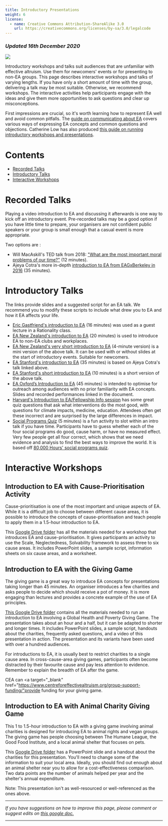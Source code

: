 ```yaml
---
title: Introductory Presentations
weight: 6
license:
  - name: Creative Commons Attribution-ShareAlike 3.0
    url: https://creativecommons.org/licenses/by-sa/3.0/legalcode
---
```

### *Updated 16th December 2020*

<p class="large_image_wrapper">
<img src="/img/intropresentation.png" />
</p>

Introductory workshops and talks suit audiences that are unfamiliar with effective altruism. Use them for newcomers' events or for presenting to non-EA groups. This page describes interactive workshops and talks of varying lengths. If you have only a short amount of time with the group, delivering a talk may be most suitable. Otherwise, we recommend workshops. The interactive activities help participants engage with the ideas and give them more opportunities to ask questions and clear up misconceptions.

First impressions are crucial, so it's worth learning how to represent EA well and avoid common pitfalls. The <a target="_blank" href="/learn/communicate-ea/">guide on communicating about EA</a> covers various ways of expressing EA concepts and common questions and objections. Catherine Low has also produced <a target="_blank" href="https://docs.google.com/document/d/1FURw0YwQkb4ZPiGE0MQwbSKBbbWuI7gDsIjMbBcA_VA/">this guide on running introductory workshops and presentations</a>.

# Contents

* <a href="#videos">Recorded Talks
  </a>
* <a href="#talks">Introductory Talks</a>
* <a href="#workshops">Interactive Workshops</a>

<a name="videos"></a>

# Recorded Talks

Playing a video introduction to EA and discussing it afterwards is one way to kick off an introductory event. Pre-recorded talks may be a good option if you have little time to prepare, your organisers are not confident public speakers or your group is small enough that a casual event is more appropriate.

Two options are :

* Will MacAskill's TED talk from 2018: <a target="_blank" href="https://www.youtube.com/watch?v=WyprXhvGVYk&feature=youtu.be">"What are the most important moral problems of our time?"</a> (12 minutes). 
* Ajeya Cotra's more in-depth <a target="_blank" href="https://www.youtube.com/watch?v=48VAQtGmfWY">introduction to EA from EAGxBerkeley in 2016</a> (35 minutes).

<a name="talks"></a>

# Introductory Talks

The links provide slides and a suggested script for an EA talk. We recommend you to modify these scripts to include what drew you to EA and how it EA affects your life.

* <a target="_blank" href="https://drive.google.com/drive/folders/1u2SHkoo_Ns-OkzOj897Z6mPMkDmHkGmT?usp=sharing">Eric Gastfriend's introduction to EA</a> (16 minutes) was used as a guest lecture in a Rationality class. 
* <a target="_blank" href="https://drive.google.com/drive/folders/1vqg2hFzlazg6qi8n2j44jzBOANok-ao1?usp=sharing">EA New Zealand's introduction to EA</a> (20 minutes) is used to introduce EA to non-EA clubs and workplaces. 
* <a target="_blank" href="https://drive.google.com/drive/folders/1kUZUC-addsdDJTaR6QhOnZ6jjqZOi1pS?usp=sharing">EA New Zealand's very short introduction to EA</a> (4-minute version) is a mini version of the above talk. It can be used with or without slides at the start of introductory events. Suitable for newcomers. 
* <a target="_blank" href="https://drive.google.com/drive/folders/1PMOPsZRJ2u4ENfEbYP7FNDsARiG0iqPl?usp=sharing">EA Stanford's introduction to EA</a> (35 minutes) is based on Ajeya Cotra's talk linked above. 
* <a target="_blank" href="https://drive.google.com/drive/folders/1TX7xrH54OwFbph3dBvbxa-RqvVw-3dAw?usp=sharing">EA Stanford's short introduction to EA</a> (10 minutes) is a short version of the above talk. 
*  <a target="_blank" href="https://docs.google.com/document/d/1VfFNN16mN4B0Ixc2JejaKAoFuvMv1uoQJ7y6MgKFOdU/edit">EA Oxford’s Introduction to EA</a> (45 minutes) is intended to optimise for outreach among audiences with no prior familiarity with EA concepts. Slides and recorded performances linked in the document.
*  <a target="_blank" href="https://docs.google.com/presentation/d/1CMG5lGL9l36Or7U3f57LYKRXLbaWTW2Lf73sr-I0f9I/edit">Harvard's Introduction to EA/Fellowship Info session</a> has some great quiz questions that ask what interventions do the most good, with questions for climate impacts, medicine, education. Attendees often get these incorrect and are surprised by the large differences in impact.   
* <a target="_blank" href="https://drive.google.com/drive/folders/1FOSPEdl-m42aIj5PLxNi15g6UX9daJO-?usp=sharing">Social Programs Quiz</a> (5 minutes) is a fun activity to slot within an intro talk if you have time. Participants have to guess whether each of the four social programs do good, cause harm, or have no measured effect. Very few people get all four correct, which shows that we need evidence and analysis to find the best ways to improve the world. It is based off <a target="_blank" href="https://80000hours.org/articles/can-you-guess/">80,000 Hours' social programs quiz</a>.  

<a name="workshops"></a>

# Interactive Workshops


## Introduction to EA with Cause-Prioritisation Activity

Cause-prioritisation is one of the most important and unique aspects of EA. While it is a difficult job to choose between different cause areas, it is possible to introduce the concepts of cause-prioritisation and teach people to apply them in a 1.5-hour introduction to EA.

This <a target="_blank" href="https://drive.google.com/drive/folders/1Sqitu3q8b4NJZ95ec_O1n3_zHkrNCE8U?usp=sharing">Google Drive folder</a> has all the materials needed for a workshop that introduces EA and cause-prioritisation. It gives participants an activity to use the Scale, Neglectedness, Solvability framework to assess three to six cause areas. It includes PowerPoint slides, a sample script, information sheets on six cause areas, and a worksheet.

## Introduction to EA with the Giving Game

The giving game is a great way to introduce EA concepts for presentations taking longer than 45 minutes. An organiser introduces a few charities and asks people to decide which should receive a pot of money. It is more engaging than lectures and provides a concrete example of the use of EA principles.

<a target="_blank" href="https://drive.google.com/drive/folders/1mOEplBHPA3ONKrI8YhhhbGJP5-YiNCsf?usp=sharing">This Google Drive folder</a> contains all the materials needed to run an introduction to EA involving a Global Health and Poverty Giving Game. The presentation takes about an hour and a half, but it can be adapted to shorter and longer times. It includes PowerPoint slides, a sample script, handouts about the charities, frequently asked questions, and a video of this presentation in action. The presentation and its variants have been used with over a hundred audiences.

For introductions to EA, it is usually best to restrict charities to a single cause area. In cross-cause-area giving games, participants often become distracted by their favourite cause and pay less attention to evidence. Remember to explain the breadth of EA after the game.

CEA can <a target="_blank" href="https://www.centreforeffectivealtruism.org/group-support-funding/"provide funding</a> for your giving game. 

## Introduction to EA with Animal Charity Giving Game

This 1 to 1.5-hour introduction to EA with a giving game involving animal charities is designed for introducing EA to animal rights and vegan groups. The giving game has people choosing between The Humane League, the Good Food Institute, and a local animal shelter that focuses on pets. 

This <a target="_blank" href="https://drive.google.com/drive/u/0/folders/12nRkyD_F_TCdAWP2MGWGNO_woaUjpJgy">Google Drive folder</a> has a PowerPoint slide and a handout about the charities for this presentation. You'll need to change some of the information to suit your local area. Ideally, you should find out enough about an animal shelter near you to allow for a cost-effectiveness comparison. Two data points are the number of animals helped per year and the shelter's annual expenditure.

Note: This presentation isn't as well-resourced or well-referenced as the ones above.

<hr>

*If you have suggestions on how to improve this page, please comment or suggest edits on*   <a target="_blank" href="https://docs.google.com/document/d/1tueIpoSWwqEYgs5aqhxKcBTs3TYq5koMmMO-4xTj14E/edit#"> *this google doc.*</a> 

<hr>